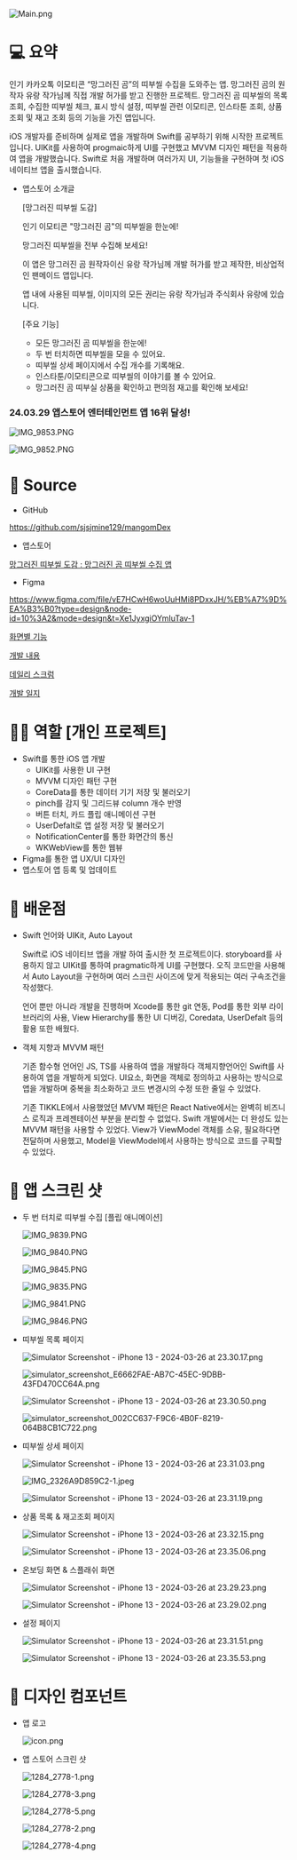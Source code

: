 ![Main.png](https://prod-files-secure.s3.us-west-2.amazonaws.com/30d204e4-92e9-466e-bf1c-8951e82f10dd/e811ad1f-d6fc-4a05-a8a0-b9d706c2bcde/Main.png)

# 💻 요약

인기 카카오톡 이모티콘 “망그러진 곰”의 띠부씰 수집을 도와주는 앱. 망그러진 곰의 원작자 유랑 작가님께 직접 개발 허가를 받고 진행한 프로젝트. 망그러진 곰 띠부씰의 목록 조회, 수집한 띠부씰 체크, 표시 방식 설정, 띠부씰 관련 이모티콘, 인스타툰 조회, 상품 조회 및 재고 조회 등의 기능을 가진 앱입니다.

iOS 개발자를 준비하며 실제로 앱을 개발하며 Swift를 공부하기 위해 시작한 프로젝트입니다. UIKit를 사용하여 progmaic하게 UI를 구현했고 MVVM 디자인 패턴을 적용하여 앱을 개발했습니다. Swift로 처음 개발하며 여러가지 UI, 기능들을 구현하며 첫 iOS 네이티브 앱을 출시했습니다.

- 앱스토어 소개글
    
    
    [망그러진 띠부씰 도감]
    
    인기 이모티콘 "망그러진 곰"의 띠부씰을 한눈에!
    
    망그러진 띠부씰을 전부 수집해 보세요!
    
    이 앱은 망그러진 곰 원작자이신 유랑 작가님께 개발 허가를 받고 제작한, 비상업적인 팬메이드 앱입니다.
    
    앱 내에 사용된 띠부씰, 이미지의 모든 권리는 유랑 작가님과 주식회사 유랑에 있습니다.
    
    [주요 기능]
    
    - 모든 망그러진 곰 띠부씰을 한눈에!
    - 두 번 터치하면 띠부씰을 모을 수 있어요.
    - 띠부씰 상세 페이지에서 수집 개수를 기록해요.
    - 인스타툰/이모티콘으로 띠부씰의 이야기를 볼 수 있어요.
    - 망그러진 곰 띠부실 상품을 확인하고 편의점 재고를 확인해 보세요!

### 24.03.29 앱스토어 엔터테인먼트 앱 16위 달성!

![IMG_9853.PNG](https://prod-files-secure.s3.us-west-2.amazonaws.com/30d204e4-92e9-466e-bf1c-8951e82f10dd/cf5a2bcf-13c6-48c1-9f79-9d08530b80d4/IMG_9853.png)

![IMG_9852.PNG](https://prod-files-secure.s3.us-west-2.amazonaws.com/30d204e4-92e9-466e-bf1c-8951e82f10dd/86aedece-129f-4127-b01a-e267ae6f8bdc/IMG_9852.png)

# 🔗 Source

- GitHub

https://github.com/sjsjmine129/mangomDex

- 앱스토어

[‎망그러진 띠부씰 도감 : 망그러진 곰 띠부씰 수집 앱](https://apps.apple.com/kr/app/망그러진-띠부씰-도감-망그러진-곰-띠부씰-수집-앱/id6479957175)

- Figma

https://www.figma.com/file/vE7HCwH6woUuHMi8PDxxJH/%EB%A7%9D%EA%B3%B0?type=design&node-id=10%3A2&mode=design&t=Xe1JyxgiOYmIuTav-1

[화면별 기능](https://www.notion.so/d3efe35c0ade4c27bb2ab5fe6821062c?pvs=21)

[개발 내용](https://www.notion.so/bd8978a6cd9a420e956887e5267380a2?pvs=21)

[데일리 스크럼](https://www.notion.so/cb3cc31185c54165a5b76dc8a7f237cc?pvs=21)

[개발 일지](https://www.notion.so/cd4bc34f67ee405baa93fa7d6ff2f8ae?pvs=21)

# 🧑‍💻 역할 [개인 프로젝트]

- Swift를 통한 iOS 앱 개발
    - UIKit를 사용한 UI 구현
    - MVVM 디자인 패턴 구현
    - CoreData를 통한 데이터 기기 저장 및 불러오기
    - pinch를 감지 및 그리드뷰 column 개수 반영
    - 버튼 터치, 카드 플립 애니메이션 구현
    - UserDefalt로 앱 설정 저장 및 불러오기
    - NotificationCenter를 통한 화면간의 통신
    - WKWebView를 통한 웹뷰
- Figma를 통한 앱 UX/UI 디자인
- 앱스토어 앱 등록 및 업데이트

# 📖 배운점

- Swift 언어와 UIKit, Auto Layout
    
    Swift로 iOS 네이티브 앱을 개발 하여 출시한 첫 프로젝트이다. storyboard를 사용하지 않고 UIKit를 통하여 pragmatic하게 UI를 구현했다. 오직 코드만을 사용해서 Auto Layout을 구현하며 여러 스크린 사이즈에 맞게 적용되는 여러 구속조건을 작성했다.
    
    언어 뿐만 아니라 개발을 진행하며 Xcode를 통한 git 연동, Pod를 통한 외부 라이브러리의 사용, View Hierarchy를 통한 UI 디버깅, Coredata, UserDefalt 등의 활용 또한 배웠다.
    
- 객체 지향과 MVVM 패턴
    
    기존 함수형 언어인 JS, TS를 사용하여 앱을 개발하다 객체지향언어인 Swift를 사용하여 앱을 개발하게 되었다. UI요소, 화면을 객체로 정의하고 사용하는 방식으로 앱을 개발하며 중복을 최소화하고 코드 변경시의 수정 또한 줄일 수 있었다.
    
    기존 TIKKLE에서 사용했었던 MVVM 패턴은 React Native에서는 완벽히 비즈니스 로직과 프레젠테이션 부분을 분리할 수 없었다. Swift 개발에서는 더 완성도 있는 MVVM 패턴을 사용할 수 있었다. View가 ViewModel 객체를 소유, 필요하다면 전달하며 사용했고, Model을 ViewModel에서 사용하는 방식으로 코드를 구획할 수 있었다.
    

# 📱 앱 스크린 샷

- 두 번 터치로 띠부씰 수집 [플립 애니메이션]
    
    
    ![IMG_9839.PNG](https://prod-files-secure.s3.us-west-2.amazonaws.com/30d204e4-92e9-466e-bf1c-8951e82f10dd/cdfa1c27-eb54-41a9-b2f2-4908b9d85268/IMG_9839.png)
    
    ![IMG_9840.PNG](https://prod-files-secure.s3.us-west-2.amazonaws.com/30d204e4-92e9-466e-bf1c-8951e82f10dd/1390b273-179a-4336-816c-3ff6deb28469/IMG_9840.png)
    
    ![IMG_9845.PNG](https://prod-files-secure.s3.us-west-2.amazonaws.com/30d204e4-92e9-466e-bf1c-8951e82f10dd/f18894bf-7601-470e-b5b3-eb0a1f717f22/IMG_9845.png)
    
    ![IMG_9835.PNG](https://prod-files-secure.s3.us-west-2.amazonaws.com/30d204e4-92e9-466e-bf1c-8951e82f10dd/445c2442-0a30-4b0e-97b9-4a03ed84d9fb/IMG_9835.png)
    
    ![IMG_9841.PNG](https://prod-files-secure.s3.us-west-2.amazonaws.com/30d204e4-92e9-466e-bf1c-8951e82f10dd/786c2783-4bdb-42a5-acf2-d7da4a0ce527/IMG_9841.png)
    
    ![IMG_9846.PNG](https://prod-files-secure.s3.us-west-2.amazonaws.com/30d204e4-92e9-466e-bf1c-8951e82f10dd/ae20d72f-e757-41b5-888c-ca39953fffb3/IMG_9846.png)
    
- 띠부씰 목록 페이지
    
    
    ![Simulator Screenshot - iPhone 13 - 2024-03-26 at 23.30.17.png](https://prod-files-secure.s3.us-west-2.amazonaws.com/30d204e4-92e9-466e-bf1c-8951e82f10dd/69950596-8bee-4f1d-bd99-8bb0fbb3186f/Simulator_Screenshot_-_iPhone_13_-_2024-03-26_at_23.30.17.png)
    
    ![simulator_screenshot_E6662FAE-AB7C-45EC-9DBB-43FD470CC64A.png](https://prod-files-secure.s3.us-west-2.amazonaws.com/30d204e4-92e9-466e-bf1c-8951e82f10dd/979d9bc7-4617-4e6e-977d-e085b7b61016/simulator_screenshot_E6662FAE-AB7C-45EC-9DBB-43FD470CC64A.png)
    
    ![Simulator Screenshot - iPhone 13 - 2024-03-26 at 23.30.50.png](https://prod-files-secure.s3.us-west-2.amazonaws.com/30d204e4-92e9-466e-bf1c-8951e82f10dd/7bc770dc-80ad-427f-93ee-903d7ebcc1d2/Simulator_Screenshot_-_iPhone_13_-_2024-03-26_at_23.30.50.png)
    
    ![simulator_screenshot_002CC637-F9C6-4B0F-8219-064B8CB1C722.png](https://prod-files-secure.s3.us-west-2.amazonaws.com/30d204e4-92e9-466e-bf1c-8951e82f10dd/b3f89ea6-f036-4404-a811-30cabacd4a28/simulator_screenshot_002CC637-F9C6-4B0F-8219-064B8CB1C722.png)
    
- 띠부씰 상세 페이지
    
    
    ![Simulator Screenshot - iPhone 13 - 2024-03-26 at 23.31.03.png](https://prod-files-secure.s3.us-west-2.amazonaws.com/30d204e4-92e9-466e-bf1c-8951e82f10dd/c49d096d-4186-4d53-b6a4-d3bdb8d37ec8/Simulator_Screenshot_-_iPhone_13_-_2024-03-26_at_23.31.03.png)
    
    ![IMG_2326A9D859C2-1.jpeg](https://prod-files-secure.s3.us-west-2.amazonaws.com/30d204e4-92e9-466e-bf1c-8951e82f10dd/89ad8d7a-29d4-457c-8dcd-2d2636251eb5/IMG_2326A9D859C2-1.jpeg)
    
    ![Simulator Screenshot - iPhone 13 - 2024-03-26 at 23.31.19.png](https://prod-files-secure.s3.us-west-2.amazonaws.com/30d204e4-92e9-466e-bf1c-8951e82f10dd/8f210bb3-3fcd-4a95-b724-bb8c638c1df0/Simulator_Screenshot_-_iPhone_13_-_2024-03-26_at_23.31.19.png)
    
- 상품 목록 & 재고조회 페이지
    
    
    ![Simulator Screenshot - iPhone 13 - 2024-03-26 at 23.32.15.png](https://prod-files-secure.s3.us-west-2.amazonaws.com/30d204e4-92e9-466e-bf1c-8951e82f10dd/3ee327c6-53b3-4362-b2f8-a65c94467362/Simulator_Screenshot_-_iPhone_13_-_2024-03-26_at_23.32.15.png)
    
    ![Simulator Screenshot - iPhone 13 - 2024-03-26 at 23.35.06.png](https://prod-files-secure.s3.us-west-2.amazonaws.com/30d204e4-92e9-466e-bf1c-8951e82f10dd/e849f1e6-1f64-40e7-b80e-11ece2e39780/Simulator_Screenshot_-_iPhone_13_-_2024-03-26_at_23.35.06.png)
    
- 온보딩 화면 & 스플래쉬 화면
    
    
    ![Simulator Screenshot - iPhone 13 - 2024-03-26 at 23.29.23.png](https://prod-files-secure.s3.us-west-2.amazonaws.com/30d204e4-92e9-466e-bf1c-8951e82f10dd/aa5f96b5-3c13-42cd-9385-24245872dd7a/Simulator_Screenshot_-_iPhone_13_-_2024-03-26_at_23.29.23.png)
    
    ![Simulator Screenshot - iPhone 13 - 2024-03-26 at 23.29.02.png](https://prod-files-secure.s3.us-west-2.amazonaws.com/30d204e4-92e9-466e-bf1c-8951e82f10dd/f2bdd998-b655-4ef2-82b2-7f004b1fe057/Simulator_Screenshot_-_iPhone_13_-_2024-03-26_at_23.29.02.png)
    
- 설정 페이지
    
    
    ![Simulator Screenshot - iPhone 13 - 2024-03-26 at 23.31.51.png](https://prod-files-secure.s3.us-west-2.amazonaws.com/30d204e4-92e9-466e-bf1c-8951e82f10dd/25f9f3a3-b2e9-4575-99ab-7a3b452fb7b1/Simulator_Screenshot_-_iPhone_13_-_2024-03-26_at_23.31.51.png)
    
    ![Simulator Screenshot - iPhone 13 - 2024-03-26 at 23.35.53.png](https://prod-files-secure.s3.us-west-2.amazonaws.com/30d204e4-92e9-466e-bf1c-8951e82f10dd/395f067b-9ef6-4350-ac92-d867c3040bb2/Simulator_Screenshot_-_iPhone_13_-_2024-03-26_at_23.35.53.png)
    

# 🎨  디자인 컴포넌트

- 앱 로고
    
    ![icon.png](https://prod-files-secure.s3.us-west-2.amazonaws.com/30d204e4-92e9-466e-bf1c-8951e82f10dd/17538963-9394-40b7-a1a0-768924b6e5bb/icon.png)
    
- 앱 스토어 스크린 샷
    
    
    ![1284_2778-1.png](https://prod-files-secure.s3.us-west-2.amazonaws.com/30d204e4-92e9-466e-bf1c-8951e82f10dd/8bf67f9c-c35d-44b8-bbdf-658e0aa92e64/1284_2778-1.png)
    
    ![1284_2778-3.png](https://prod-files-secure.s3.us-west-2.amazonaws.com/30d204e4-92e9-466e-bf1c-8951e82f10dd/2f987f2f-53a5-4e33-a973-9adfa7ca1798/1284_2778-3.png)
    
    ![1284_2778-5.png](https://prod-files-secure.s3.us-west-2.amazonaws.com/30d204e4-92e9-466e-bf1c-8951e82f10dd/d98d0f1f-45bb-492e-968a-58b96157c8e0/1284_2778-5.png)
    
    ![1284_2778-2.png](https://prod-files-secure.s3.us-west-2.amazonaws.com/30d204e4-92e9-466e-bf1c-8951e82f10dd/6aef346a-5873-469e-b8a2-07e1bb78f5e7/1284_2778-2.png)
    
    ![1284_2778-4.png](https://prod-files-secure.s3.us-west-2.amazonaws.com/30d204e4-92e9-466e-bf1c-8951e82f10dd/e0e37077-230b-4c5c-952e-3771ba176eee/1284_2778-4.png)
